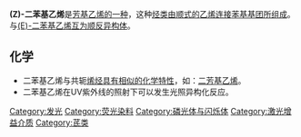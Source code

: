 **(Z)-二苯基乙烯**是[芳基乙烯的一种](https://zh.wikipedia.org/wiki/芳基乙烯 "wikilink")，这种[烃类由顺式的](https://zh.wikipedia.org/wiki/烃类 "wikilink")[乙烯连接](../Page/乙烯.md "wikilink")[苯基基团所组成](https://zh.wikipedia.org/wiki/苯基 "wikilink")。与[(E)-二苯基乙烯互为](../Page/\(E\)-二苯基乙烯.md "wikilink")[顺反异构体](https://zh.wikipedia.org/wiki/顺反异构体 "wikilink")。

## 化学

  - 二苯基乙烯与共轭[烯烃具有相似的化学特性](../Page/烯烃.md "wikilink")，如：[二芳基乙烯](https://zh.wikipedia.org/wiki/二芳基乙烯 "wikilink")。
  - 二苯基乙烯在UV紫外线的照射下可以发生光照异构化反应。

[Category:发光](https://zh.wikipedia.org/wiki/Category:发光 "wikilink")
[Category:荧光染料](https://zh.wikipedia.org/wiki/Category:荧光染料 "wikilink")
[Category:磷光体与闪烁体](https://zh.wikipedia.org/wiki/Category:磷光体与闪烁体 "wikilink")
[Category:激光增益介质](https://zh.wikipedia.org/wiki/Category:激光增益介质 "wikilink")
[Category:芪类](https://zh.wikipedia.org/wiki/Category:芪类 "wikilink")